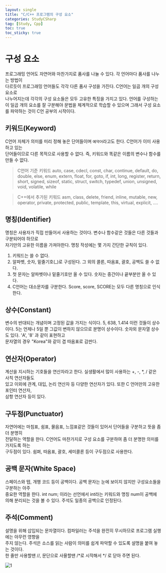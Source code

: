 ```yaml
---
layout: single
title: "C/C++ 프로그램의 구성 요소"
categories: StudyCSharp
tag: [Study, Cpp]
toc: true
toc_sticky: true
---
```


# 구성 요소

프로그래밍 언어도 자연어와 마찬가지로 품사를 나눌 수 있다. 각 언어마다 품사를 나누는 방법이  
다르듯이 프로그래밍 언어들도 각각 다른 품사 구성을 가진다. C언어는 일곱 개의 구성 요소로  
나누어지는데 각각의 구성 요소들은 모두 고유한 특징을 가지고 있다. 언어를 구성하는 이 일곱 개의  요소를 잘 구분해야 문법을 체계적으로 학습할 수 있으며 그래서 구성 요소를 파악하는 것이 C언 공부의 시작이다.

## 키워드(Keyword)
C언어 자체가 의미를 미리 정해 놓은 단어들이며 `예약어`라고도 한다. C언어가 이미 사용하고 있는  
단어들이므로 다른 목적으로 사용할 수 없다. 즉, 키워드와 똑같은 이름의 변수나 함수를 만들 수 없다.  

> C언어 기준 키워드
> auto, case, cdecl, const, char, continue, default, do, double, else, enum,
> extern, float, for, goto, if, int, long, register, return, short, signed,
> sizeof, static, struct, switch, typedef, union, unsigned, void, volatile, while

> C++에서 추가된 키워드
> asm, class, delete, friend, inline, mutable, new, operator, private,
> protected, public, template, this, virtual, explicit, ....

## 명칭(Identifier)
명칭은 사용자가 직접 만들어서 사용하는 것이다. 변수나 함수같은 것들은 다른 것들과 구분되어야 하므로  
자기만의 고유한 이름을 가져야한다. 명칭 작성에는 몇 가지 간단한 규칙이 있다.  

1. 키워드는 쓸 수 없다.
2. 알파벳, 숫자, 밑줄기호(_)로 구성된다. 그 외의 콜론, 따옴표, 괄호, 공백도 쓸 수 없다.
3. 첫 문자는 알파벳이나 밑줄기호만 올 수 있다. 숫자는 중간이나 끝부분만 올 수 있다.
4. C언어는 대소문자를 구분한다. Score, score, SCORE는 모두 다른 명칭으로 인식한다.

## 상수(Constant)
변수의 반대되는 개념이며 고정된 값을 가지는 식이다. 5, 638, 1.414 이런 것들이 상수이다. 5는 언제나  5일 뿐 그값이 변하지 않으므로 분명이 상수이다. 숫자외 문자열 상수도 있다. 'A', '8' 과 같이 표현하고  
문자열의 경우 "Korea"와 같이 겹 따옴표로 감싼다.

## 연산자(Operator)  
계산을 지시하는 기호들을 연산자라고 한다. 실생활에서 많이 사용하는 +, -, *, / 같은 사칙 연산자들도  
있고 이외에 관계, 대입, 논리 연산자 등 다양한 연산자가 있다. 또한 C 언어만의 고유한 포인터 연산자,  
삼항 연산자 등이 있다.  

## 구두점(Punctuator)
자연어에는 마침표, 쉼표, 물음표, 느낌표같은 것들이 있어서 단어들을 구분하고 뜻을 좀더 분명히  
전달하는 역할을 한다. C언어도 마찬가지로 구성 요소를 구분하여 좀 더 분명한 의미를 가지도록 하는  
구두점이 있다. 쉼펴, 따옴표, 괄호, 세미콜론 등이 구두점으로 사용한다.  

## 공백 문자(White Space)
스페이스와 탭, 개행 코드 등이 공백이다. 공백 문자는 눈에 보이지 않지만 구성요소들을 구분하는 아주  
중요한 역할을 한다. int num; 이라는 선언에서 int라는 키워드와 명칭 num이 공백에 의해 분리되는 것을 볼 수 있다. 주석도 일종의 공백으로 인정된다.  

## 주석(Comment)
설명을 위해 삽입되는 문자열이다. 컴파일러는 주석을 완전히 무시하므로 프로그램 실행에는 아무런 영향을  
주지 않는다. 주석은 소스를 읽는 사람이 의미를 쉽게 파악할 수 있도록 설명을 붙여 놓는 것이다.  
한 줄만 사용할땐 //, 문단으로 사욜할땐 /*로 시작해서 */ 로 닫아 주면 된다. 

![1](https://user-images.githubusercontent.com/97664446/188307476-e858fb91-00ef-4b1c-8aa6-c0311091c8f1.PNG)
